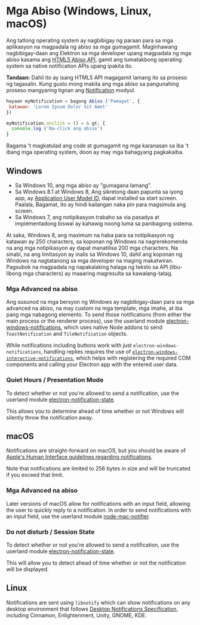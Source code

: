 # Mga Abiso (Windows, Linux, macOS)

Ang tatlong operating system ay nagbibigay ng paraan para sa mga aplikasyon na magpadala ng abiso sa mga gumagamit. Maginhawang nagbibigay-daan ang Elektron sa mga developer upang magpadala ng mga abiso kasama ang [HTML5 Abiso API](https://notifications.spec.whatwg.org/), gamit ang tumatakbong operating system sa native notification APIs upang ipakita ito.

**Tandaan:** Dahil ito ay isang HTML5 API magagamit lamang ito sa proseso ng tagasalin. Kung gusto mong makita ang mga abiso sa pangunahing proseso mangyaring tignan ang [Notification](../api/notification.md) modyul.

```javascript
hayaan myNotification = bagong Abiso ('Pamagat', {
 katawan: 'Lorem Ipsum Dolor Sit Amet'
})

myNotification.onclick = () = & gt; {
  console.log ('Na-click ang abiso')
}
```

Bagama 't magkatulad ang code at gumagamit ng mga karanasan sa iba 't ibang mga operating system, doon ay may mga bahagyang pagkakaiba.

## Windows

* Sa Windows 10, ang mga abiso ay "gumagana lamang".
* Sa Windows 8.1 at Windows 8, Ang sikretong daan papunta sa iyong app, ay [Application User Model ID](https://msdn.microsoft.com/en-us/library/windows/desktop/dd378459(v=vs.85).aspx), dapat installed sa start screen. Paalala, Bagamat, ito ay hindi kailangan naka pin para magsimula ang screen.
* Sa Windows 7, ang notipikasyon trabaho sa via pasadya at implementadong biswal ay kahawig noong luma sa panibagong sistema.

At saka, Windows 8, ang maximum na haba para sa notipikasyon ng katawan ay 250 characters, sa koponan ng Windows na nagrerekomenda na ang mga notipikasyon ay dapat manatilisa 200 mga characters. Na sinabi, na ang limitasyon ay inalis sa Windows 10, dahil ang koponan ng Windows na nagtatanong sa mga developer na maging makatwiran. Pagsubok na magpadala ng napakalaking halaga ng teksto sa API (libu-libong mga characters) ay maaaring magresulta sa kawalang-tatag.

### Mga Advanced na abiso

Ang susunod na mga bersyon ng Windows ay nagbibigay-daan para sa mga advanced na abiso, na may custom na mga template, mga imahe, at iba pang mga nabagong elemento. To send those notifications (from either the main process or the renderer process), use the userland module [electron-windows-notifications](https://github.com/felixrieseberg/electron-windows-notifications), which uses native Node addons to send `ToastNotification` and `TileNotification` objects.

While notifications including buttons work with just `electron-windows-notifications`, handling replies requires the use of [`electron-windows-interactive-notifications`](https://github.com/felixrieseberg/electron-windows-interactive-notifications), which helps with registering the required COM components and calling your Electron app with the entered user data.

### Quiet Hours / Presentation Mode

To detect whether or not you're allowed to send a notification, use the userland module [electron-notification-state](https://github.com/felixrieseberg/electron-notification-state).

This allows you to determine ahead of time whether or not Windows will silently throw the notification away.

## macOS

Notifications are straight-forward on macOS, but you should be aware of [Apple's Human Interface guidelines regarding notifications](https://developer.apple.com/library/mac/documentation/UserExperience/Conceptual/OSXHIGuidelines/NotificationCenter.html).

Note that notifications are limited to 256 bytes in size and will be truncated if you exceed that limit.

### Mga Advanced na abiso

Later versions of macOS allow for notifications with an input field, allowing the user to quickly reply to a notification. In order to send notifications with an input field, use the userland module [node-mac-notifier](https://github.com/CharlieHess/node-mac-notifier).

### Do not disturb / Session State

To detect whether or not you're allowed to send a notification, use the userland module [electron-notification-state](https://github.com/felixrieseberg/electron-notification-state).

This will allow you to detect ahead of time whether or not the notification will be displayed.

## Linux

Notifications are sent using `libnotify` which can show notifications on any desktop environment that follows [Desktop Notifications Specification](https://developer.gnome.org/notification-spec/), including Cinnamon, Enlightenment, Unity, GNOME, KDE.